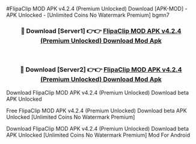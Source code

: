 #FlipaClip MOD APK v4.2.4 (Premium Unlocked) Download [APK-MOD] - APK Unlocked - [Unlimited Coins No Watermark Premium] bgmn7



<div align="center">

<h3>🔴 Download [Server1] 👉👉 <a href="https://momento.my/?title=FlipaClip_MOD_APK_v4.2.4_(Premium_Unlocked)_Download">FlipaClip MOD APK v4.2.4 (Premium Unlocked) Download Mod Apk</a></h3><br>

<h3>🔴 Download [Server2] 👉👉 <a href="https://momento.my/?title=FlipaClip_MOD_APK_v4.2.4_(Premium_Unlocked)_Download">FlipaClip MOD APK v4.2.4 (Premium Unlocked) Download Mod Apk</a></h3>
</div>



Download FlipaClip MOD APK v4.2.4 (Premium Unlocked) Download beta APK Unlocked

Free FlipaClip MOD APK v4.2.4 (Premium Unlocked) Download beta APK Unlocked [Unlimited Coins No Watermark Premium]

Download FlipaClip MOD APK v4.2.4 (Premium Unlocked) Download beta APK Unlocked [Unlimited Coins No Watermark Premium] Mod For Android

